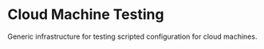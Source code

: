 # Cloud Machine Testing

Generic infrastructure for testing scripted configuration for cloud machines.
